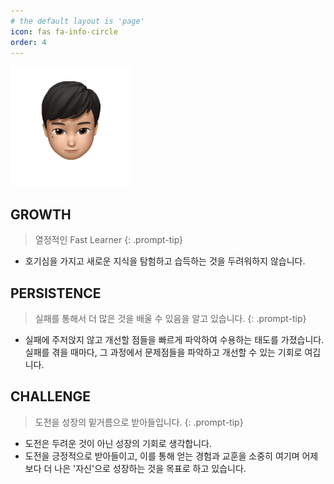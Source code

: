 ```yaml
---
# the default layout is 'page'
icon: fas fa-info-circle
order: 4
---
```




 <img src="https://raw.githubusercontent.com/joonamin/UpicImageRepo/master/uPic/%E1%84%86%E1%85%B5%E1%84%86%E1%85%A9%E1%84%90%E1%85%B5%E1%84%8F%E1%85%A9%E1%86%AB_medium.gif" alt="미모티콘_medium" style="zoom:40%;" />



## GROWTH
> 열정적인 Fast Learner
{: .prompt-tip}

* 호기심을 가지고 새로운 지식을 탐험하고 습득하는 것을 두려워하지 않습니다.

## PERSISTENCE
> 실패를 통해서 더 많은 것을 배울 수 있음을 알고 있습니다.
{: .prompt-tip}

* 실패에 주저앉지 않고 개선할 점들을 빠르게 파악하여 수용하는 태도를 가졌습니다. 실패를  겪을 때마다, 그 과정에서 문제점들을 파악하고 개선할 수 있는 기회로 여깁니다.

## CHALLENGE
> 도전을 성장의 밑거름으로 받아들입니다.
{: .prompt-tip}

* 도전은 두려운 것이 아닌 성장의 기회로 생각합니다.
* 도전을 긍정적으로 받아들이고, 이를 통해 얻는 경험과 교훈을 소중히 여기며 어제보다 더 나은 '자신'으로 성장하는 것을 목표로 하고 있습니다.

